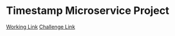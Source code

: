 # Timestamp Microservice Project

[Working Link](https://TimestampMicroservice.vector2912.repl.co)
[Challenge Link](https://www.freecodecamp.org/learn/apis-and-microservices/apis-and-microservices-projects/timestamp-microservice)